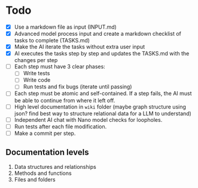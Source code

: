 # Todo

- [x] Use a markdown file as input (INPUT.md)
- [x] Advanced model process input and create a markdown checklist of tasks to complete (TASKS.md)
- [x] Make the AI iterate the tasks without extra user input
- [x] AI executes the tasks step by step and updates the TASKS.md with the changes per step
- [ ] Each step must have 3 clear phases:
  - [ ] Write tests
  - [ ] Write code
  - [ ] Run tests and fix bugs (iterate until passing)
- [ ] Each step must be atomic and self-contained. If a step fails, the AI must be able to continue from where it left off.
- [ ] High level documentation in `wiki` folder (maybe graph structure using json? find best way to structure relational data for a LLM to understand)
- [ ] Independent AI chat with Nano model checks for loopholes.
- [ ] Run tests after each file modification.
- [ ] Make a commit per step.

## Documentation levels

1. Data structures and relationships
2. Methods and functions
3. Files and folders
